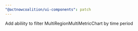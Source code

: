 ```yaml
---
"@actnowcoalition/ui-components": patch
---
```


Add abiliity to filter MultiRegionMultiMetricChart by time period
